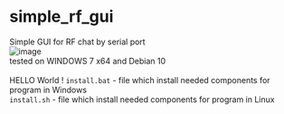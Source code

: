 # simple_rf_gui
Simple GUI for RF chat by serial port
<br/>
![image](https://github.com/sw3nlab/simple_rf_gui/blob/main/chat.png)
<br/>
tested on
WINDOWS 7 x64 and Debian 10<br/><br/>
HELLO World !
`install.bat` - file which install needed components for program in Windows
<br/>
`install.sh` - file which install needed components for program in Linux
